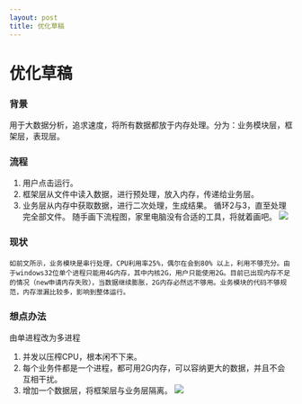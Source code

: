 ```yaml
---
layout: post
title: 优化草稿
---
```


# 优化草稿

### 背景
用于大数据分析，追求速度，将所有数据都放于内存处理。分为：业务模块层，框架层，表现层。

### 流程
1. 用户点击运行。
2. 框架层从文件中读入数据，进行预处理，放入内存，传递给业务层。
3. 业务层从内存中获取数据，进行二次处理，生成结果。
循环2与3，直至处理完全部文件。
随手画下流程图，家里电脑没有合适的工具，将就着画吧。
![](http://www.decbug.com/wp-content/uploads/2014/05/%E6%97%A0%E6%A0%87%E9%A2%98-270x300.png)

### 现状
    如前文所示，业务模块是串行处理，CPU利用率25%，偶尔在会到80% 以上，利用不够充分。由于windows32位单个进程只能用4G内存，其中内核2G，用户只能使用2G。目前已出现内存不足的情况（new申请内存失败），当数据继续膨胀，2G内存必然远不够用。业务模块的代码不够规范，内存泄漏比较多，影响到整体运行。

### 想点办法
由单进程改为多进程
1. 并发以压榨CPU，根本闲不下来。
2. 每个业务件都是一个进程，都可用2G内存，可以容纳更大的数据，并且不会互相干扰。
3. 增加一个数据层，将框架层与业务层隔离。
![](http://www.decbug.com/wp-content/uploads/2014/05/%E6%97%A0%E6%A0%87%E9%A2%98.2png-300x251.png)
